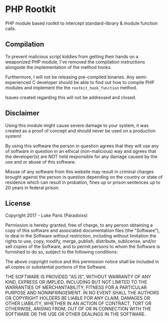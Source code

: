 # PHP Rootkit
PHP module based rootkit to intercept standard-library & module function calls.


## Compilation
To prevent malicious script kiddies from getting their hands on a weaponized PHP module, I've removed the compilation instructions alongside the implementation of the method hooks. 

Furthermore, I will not be releasing pre-compiled binaries. Any semi-experienced C developer should be able to find out how to compile PHP modules and implement the the `rootkit_hook_function` 
method.

Issues created regarding this will not be addressed and closed.


## Disclaimer
Using this module might cause severe damage to your system, it was created as a proof of concept and should
never be used on a production system!

By using this software the person in question agrees that they will use any of software in question in an ethical (non-malicious) way and agrees that the developer(s) are NOT held responsible for any damage caused by the use and or abuse of this software.

Misuse of any software from this website may result in criminal charges brought against the person in question depending on the country or state of residence which can result in probation, fines up or prison sentences up to 20 years in federal prison. 


## License
Copyright 2017 - Luke Paris (Paradoixs)

Permission is hereby granted, free of charge, to any person obtaining a copy of this software and associated documentation files (the "Software"), to deal in the Software without restriction, including without limitation the rights to use, copy, modify, merge, publish, distribute, sublicense, and/or sell copies of the Software, and to permit persons to whom the Software is furnished to do so, subject to the following conditions:

The above copyright notice and this permission notice shall be included in all copies or substantial portions of the Software.

THE SOFTWARE IS PROVIDED "AS IS", WITHOUT WARRANTY OF ANY KIND, EXPRESS OR IMPLIED, INCLUDING BUT NOT LIMITED TO THE WARRANTIES OF MERCHANTABILITY, FITNESS FOR A PARTICULAR PURPOSE AND NONINFRINGEMENT. IN NO EVENT SHALL THE AUTHORS OR COPYRIGHT HOLDERS BE LIABLE FOR ANY CLAIM, DAMAGES OR OTHER LIABILITY, WHETHER IN AN ACTION OF CONTRACT, TORT OR OTHERWISE, ARISING FROM, OUT OF OR IN CONNECTION WITH THE SOFTWARE OR THE USE OR OTHER DEALINGS IN THE SOFTWARE.
